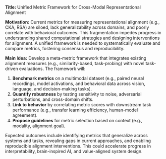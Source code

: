 **Title:** Unified Metric Framework for Cross-Modal Representational Alignment  

**Motivation:** Current metrics for measuring representational alignment (e.g., CKA, RSA) are siloed, lack generalizability across domains, and poorly correlate with behavioral outcomes. This fragmentation impedes progress in understanding shared computational strategies and designing interventions for alignment. A unified framework is needed to systematically evaluate and compare metrics, fostering consensus and reproducibility.  

**Main Idea:** Develop a meta-metric framework that integrates existing alignment measures (e.g., similarity-based, task-probing) with novel task-driven evaluations. The framework will:  
1. **Benchmark metrics** on a multimodal dataset (e.g., paired neural recordings, model activations, and behavioral data across vision, language, and decision-making tasks).  
2. **Quantify robustness** by testing sensitivity to noise, adversarial perturbations, and cross-domain shifts.  
3. **Link to behavior** by correlating metric scores with downstream task performance (e.g., transfer learning efficiency, human-model agreement).  
4. **Propose guidelines** for metric selection based on context (e.g., modality, alignment goal).  

Expected outcomes include identifying metrics that generalize across systems and tasks, revealing gaps in current approaches, and enabling reproducible alignment interventions. This could accelerate progress in interpretability, brain-inspired AI, and value-aligned system design.